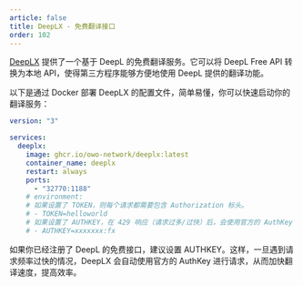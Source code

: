 ```yaml
---
article: false
title: DeepLX - 免费翻译接口
order: 102
---
```


[DeepLX](https://github.com/OwO-Network/DeepLX/) 提供了一个基于 DeepL 的免费翻译服务。它可以将 DeepL Free API 转换为本地 API，使得第三方程序能够方便地使用 DeepL 提供的翻译功能。

以下是通过 Docker 部署 DeepLX 的配置文件，简单易懂，你可以快速启动你的翻译服务：

```yml
version: "3"

services:
  deeplx:
    image: ghcr.io/owo-network/deeplx:latest
    container_name: deeplx
    restart: always
    ports:
      - "32770:1188"
    # environment:
    # 如果设置了 TOKEN，则每个请求都需要包含 Authorization 标头。
    # - TOKEN=helloworld
    # 如果设置了 AUTHKEY，在 429 响应（请求过多/过快）后，会使用官方的 AuthKey 进行请求。如果同时使用多个 authKey，需要用逗号分隔。
    # - AUTHKEY=xxxxxxx:fx
```

如果你已经注册了 DeepL 的免费接口，建议设置 AUTHKEY。这样，一旦遇到请求频率过快的情况，DeepLX 会自动使用官方的 AuthKey 进行请求，从而加快翻译速度，提高效率。

